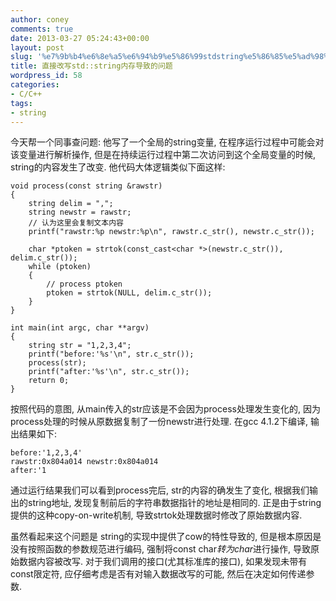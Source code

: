 ```yaml
---
author: coney
comments: true
date: 2013-03-27 05:24:43+00:00
layout: post
slug: '%e7%9b%b4%e6%8e%a5%e6%94%b9%e5%86%99stdstring%e5%86%85%e5%ad%98%e5%af%bc%e8%87%b4%e7%9a%84%e9%97%ae%e9%a2%98'
title: 直接改写std::string内存导致的问题
wordpress_id: 58
categories:
- C/C++
tags:
- string
---
```


今天帮一个同事查问题: 他写了一个全局的string变量, 在程序运行过程中可能会对该变量进行解析操作, 但是在持续运行过程中第二次访问到这个全局变量的时候, string的内容发生了改变. 他代码大体逻辑类似下面这样:

    
    void process(const string &rawstr)
    {
        string delim = ",";
        string newstr = rawstr;
        // 认为这里会复制文本内容
        printf("rawstr:%p newstr:%p\n", rawstr.c_str(), newstr.c_str());
    
        char *ptoken = strtok(const_cast<char *>(newstr.c_str()), delim.c_str());
        while (ptoken)
        {
            // process ptoken
            ptoken = strtok(NULL, delim.c_str());
        }
    }
    
    int main(int argc, char **argv)
    {
        string str = "1,2,3,4";
        printf("before:'%s'\n", str.c_str());
        process(str);
        printf("after:'%s'\n", str.c_str());
        return 0;
    }


按照代码的意图, 从main传入的str应该是不会因为process处理发生变化的, 因为process处理的时候从原数据复制了一份newstr进行处理. 在gcc 4.1.2下编译, 输出结果如下:

    
    before:'1,2,3,4'
    rawstr:0x804a014 newstr:0x804a014
    after:'1


通过运行结果我们可以看到process完后, str的内容的确发生了变化, 根据我们输出的string地址, 发现复制前后的字符串数据指针的地址是相同的. 正是由于string提供的这种copy-on-write机制, 导致strtok处理数据时修改了原始数据内容.

虽然看起来这个问题是 string的实现中提供了cow的特性导致的, 但是根本原因是没有按照函数的参数规范进行编码, 强制将const char*转为char*进行操作, 导致原始数据内容被改写. 对于我们调用的接口(尤其标准库的接口), 如果发现未带有const限定符, 应仔细考虑是否有对输入数据改写的可能, 然后在决定如何传递参数.
